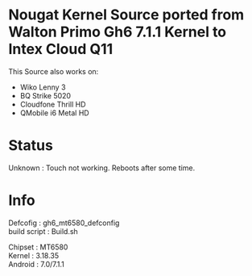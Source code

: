 # Nougat Kernel Source ported from Walton Primo Gh6 7.1.1 Kernel to Intex Cloud Q11

This Source also works on:<br />
- Wiko Lenny 3<br />
- BQ Strike 5020<br />
- Cloudfone Thrill HD<br />
- QMobile i6 Metal HD<br />

# Status

Unknown : Touch not working. Reboots after some time.

# Info
Defcofig : gh6_mt6580_defconfig<br />
build script : Build.sh<br />

Chipset : MT6580<br />
Kernel  : 3.18.35<br />
Android : 7.0/7.1.1<br />
